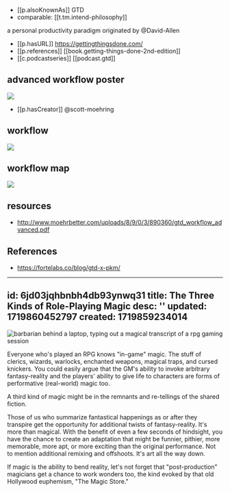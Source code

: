 



- [[p.alsoKnownAs]] GTD
- comparable: [[t.tm.intend-philosophy]]

a personal productivity paradigm originated by @David-Allen

- [[p.hasURL]] https://gettingthingsdone.com/
- [[p.references]] [[book.getting-things-done-2nd-edition]]
- [[c.podcastseries]] [[podcast.gtd]]

## advanced workflow poster

![](/assets/images/2021-09-28-07-50-10.png)

- [[p.hasCreator]] @scott-moehring

## workflow

![](/assets/images/2021-09-27-22-08-18.png)

## workflow map

![](/assets/images/2021-09-28-07-38-03.png)

## resources

- http://www.moehrbetter.com/uploads/8/9/0/3/890360/gtd_workflow_advanced.pdf

## References

- https://fortelabs.co/blog/gtd-x-pkm/ 


---
id: 6jd03jqhbnbh4db93ynwq31
title: The Three Kinds of Role-Playing Magic
desc: ''
updated: 1719860452797
created: 1719859234014
---

![barbarian behind a laptop, typing out a magical transcript of a rpg gaming session](/assets/images/2024-07-01-11-46-51.png)


Everyone who's played an RPG knows "in-game" magic. The stuff of clerics, wizards, warlocks, enchanted weapons, magical traps, and cursed knickers. You could easily argue that the GM's ability to invoke arbitrary fantasy-reality and the players' ability to give life to characters are forms of performative (real-world) magic too.

A third kind of magic might be in the remnants and re-tellings of the shared fiction. 

Those of us who summarize fantastical happenings as or after they transpire  get the opportunity for additional twists of fantasy-reality. It's more than magical. With the benefit of even a few seconds of hindsight, you have the chance to create an adaptation that might be funnier, pithier, more memorable, more apt, or more exciting than the original performance. Not to mention additional remixing and offshoots. It's art all the way down. 

If magic is the ability to bend reality, let's not forget that "post-production" magicians get a chance to work wonders too, the kind evoked by that old Hollywood euphemism, "The Magic Store."